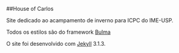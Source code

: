 ##House of Carlos

Site dedicado ao acampamento de inverno para ICPC do IME-USP.

Todos os estilos são do framework [Bulma](http://bulma.io/)

O site foi desenvolvido com [Jekyll](https://jekyllrb.com/) 3.1.3.
